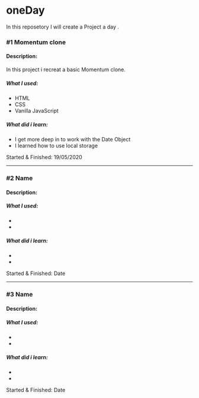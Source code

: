 # oneDay
In this reposetory I will create a Project a day .

### #1 Momentum clone

#### Description:
In this project i recreat a basic Momentum clone.

##### What I used:
- HTML
- CSS
- Vanilla JavaScript

##### What did i learn:
- I get more deep in to work with the Date Object
- I learned how to use local storage

Started & Finished: 19/05/2020

---

### #2 Name

#### Description:

##### What I used:
-
-

##### What did i learn:
-
-

Started & Finished: Date

---

### #3 Name

#### Description:

##### What I used:
-
-

##### What did i learn:
-
-

Started & Finished: Date
